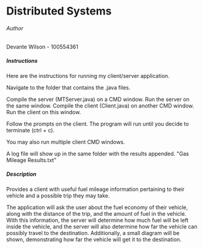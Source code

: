 # Distributed Systems

###### Author 
Devante Wilson - 100554361

##### Instructions
Here are the instructions for running my client/server application.

Navigate to the folder that contains the .java files.

Compile the server (MTServer.java) on a CMD window. Run the server on the same window.
Compile the client (Client.java) on another CMD window. Run the client on this window.

Follow the prompts on the client. The program will run until you decide to terminate (ctrl + c).

You may also run multiple client CMD windows.
 
A log file will show up in the same folder with the results appended. "Gas Mileage Results.txt" 

##### Description
Provides a client with useful fuel mileage information pertaining to their vehicle and a possible trip they may take. 

The application will ask the user about the fuel economy of their vehicle, along with the distance of the trip, and the amount of fuel in the vehicle. With this information, the server will determine how much fuel will be left inside the vehicle, and the server will also determine how far the vehicle can possibly travel to the destination. Additionally, a small diagram will be shown, demonstrating how far the vehicle will get it to the destination.
